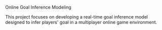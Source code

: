 Online Goal Inference Modeling

This project focuses on developing a real-time goal inference model designed to infer players' goal in a multiplayer online game environment. 
